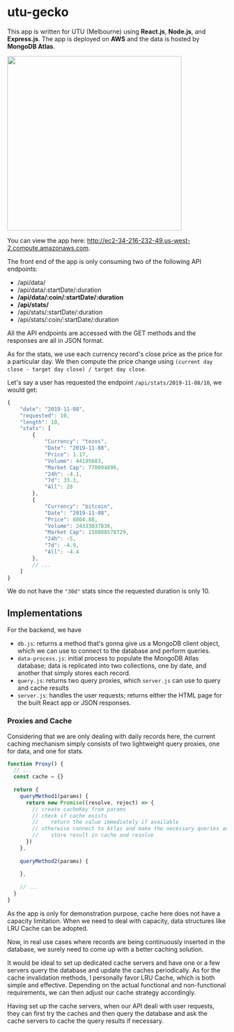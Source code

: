 # utu-gecko
This app is written for UTU (Melbourne) using **React.js**, **Node.js**, and **Express.js**. 
The app is deployed on **AWS** and the data is hosted by **MongoDB Atlas**.

<img src="https://user-images.githubusercontent.com/47294779/109730987-8bb1be00-7c0e-11eb-9719-9fab7a3a6e96.png" width="400" height="400" />

You can view the app here: <http://ec2-34-216-232-49.us-west-2.compute.amazonaws.com>.

The front end of the app is only consuming two of the following API endpoints:
- /api/data/
- /api/data/:startDate/:duration
- **/api/data/:coin/:startDate/:duration**
- **/api/stats/**
- /api/stats/:startDate/:duration
- /api/stats/:coin/:startDate/:duration

All the API endpoints are accessed with the GET methods and the responses are all in JSON format. 

As for the stats, we use each currency record's close price as the price for a particular day. 
We then compute the price change using `(current day close - target day close) / target day close`.

Let's say a user has requested the endpoint `/api/stats/2019-11-08/10`, we would get:
```js
{
    "date": "2019-11-08",
    "requested": 10,
    "length": 10,
    "stats": [
        {
            "Currency": "tezos",
            "Date": "2019-11-08",
            "Price": 1.17,
            "Volume": 44195683,
            "Market Cap": 770094896,
            "24h": -4.1,
            "7d": 33.3,
            "All": 28
        },
        {
            "Currency": "bitcoin",
            "Date": "2019-11-08",
            "Price": 8804.88,
            "Volume": 24333037836,
            "Market Cap": 158808570729,
            "24h": -5,
            "7d": -4.9,
            "All": -4.4
        },
        // ...
    ]
}
```

We do not have the `"30d"` stats since the requested duration is only 10.  

## Implementations
For the backend, we have 
- `db.js`: returns a method that's gonna give us a MongoDB client object, which we can use to connect to the database and perform queries.
- `data-process.js`: initial process to populate the MongoDB Atlas database; data is replicated into two collections, one by date, and another that simply stores each record.
- `query.js`: returns two query proxies, which `server.js` can use to query and cache results
- `server.js`: handles the user requests; returns either the HTML page for the built React app or JSON responses.

### Proxies and Cache
Considering that we are only dealing with daily records here, the current caching mechanism simply 
consists of two lightweight query proxies, one for data, and one for stats.

```js
function Proxy() {
  // ...
  const cache = {}
  
  return {
    queryMethod1(params) {
      return new Promise((resolve, reject) => {
        // create cacheKey from params
        // check if cache exists
        //    return the value immediately if available
        // otherwise connect to Atlas and make the necessary queries and processing
        //    store result in cache and resolve
      })
    },
  
    queryMethod2(params) {
    
    },
    
    // ...
  }
}

```

As the app is only for demonstration purpose, cache here does not have a capacity limitation. 
When we need to deal with capacity, data structures like LRU Cache can be adopted.

Now, in real use cases where records are being continuously inserted in the database, 
we surely need to come up with a better caching solution. 

It would be ideal to set up dedicated cache servers and have one or a few servers query the database and 
update the caches periodically. As for the cache invalidation methods, I personally favor LRU Cache, which is both
simple and effective. Depending on the actual functional and non-functional requirements, 
we can then adjust our cache strategy accordingly.

Having set up the cache servers, when our API deali with user requests, they can first try the caches 
and then query the database and ask the cache servers to cache the query results if necessary. 

